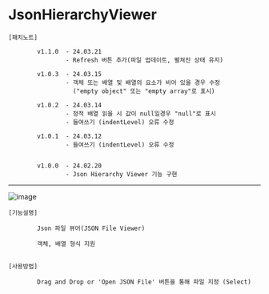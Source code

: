 # JsonHierarchyViewer

    [패치노트]
    
            v1.1.0	- 24.03.21
            		- Refresh 버튼 추가(파일 업데이트, 펼쳐진 상태 유지)
            		
            v1.0.3  - 24.03.15
                    - 객체 또는 배열 및 배열의 요소가 비어 있을 경우 수정 
                      ("empty object" 또는 "empty array"로 표시)
                    
            v1.0.2  - 24.03.14 
                    - 정적 배열 읽을 시 값이 null일경우 "null"로 표시
                    - 들여쓰기 (indentLevel) 오류 수정
            
            v1.0.1  - 24.03.12
                    - 들여쓰기 (indentLevel) 오류 수정


            v1.0.0  - 24.02.20
                    - Json Hierarchy Viewer 기능 구현

---------------------------------------------------------------------------------------------

![image](https://github.com/kastro723/JsonHierarchyViewer/assets/55536937/2ed7fef0-e7f9-48e4-ad3a-b409852e240e)


    [기능설명]
    
            Json 파일 뷰어(JSON File Viewer)
            
            객체, 배열 형식 지원


    [사용방법]
    
            Drag and Drop or 'Open JSON File' 버튼을 통해 파일 지정 (Select)


​            



